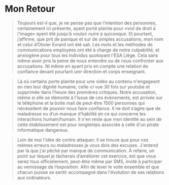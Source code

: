 # Mon Retour
> Toujours est-il que, je ne pense pas que l’intention des personnes, certainement ici présente, ayant porté plainte pour «viol de droit à l’image» ayent été jusqu’à vouloir nuire à quiconque. Et pourtant, j’affirme, que prit de panique et sur de simples accusations, mon nom et celui d’Olivier Evrard ont été sali. Les mots et les méthodes de communications employées ont été à charge de notre culpabilité, et anxiogène pour tous les individus quotoyant l'ESA Liège. Cela sans même avoir pris la peine de nous entendre ou
de nous confronter aux accusations. Ni même en ayant pris en compte une relation de confiance devant pourtant unir direction et corps enseignant. 

> Là où certains porte plainte pour une vidéo au contenu n'engageant en rien leur dignité humaine, celle-ci vue 30 fois sur youtube et supprimée dans l’heure des premières critiques. Notre accusation, même si elle se démonte à l’issue de ces événements, est arrivée sur le téléphone et la boite mail de peut-être 1500 personnes qui nécéssitent de pouvoir nous faire confiance. Il ne doit s’agire que de maladresse ou d’un manque d’habilité en ce qui concerne les interactions humain/humain. Il n'en reste que mon identité au sein de cette établissement est pour longtemps associée à celle d'un pirate informatique dangereux.

> Loin de moi l’idée de contre attaquer. Il se trouve que pour ces mêmes erreurs ou maladresses je vous dois des excuses. J'entend par là que j'ai pêché par manque de communication.
> À refaire, un point sur lequel je tâcherais d’améliorer cet exercice, est que vous serez tous officielement, peut-être même par SMS, invité à participer au vernissage de l’exposition. Afin de lever le voile ensemble et que chacun puisse se sentir accompagné dans l'évolution de ses relations aux ordinateurs.

